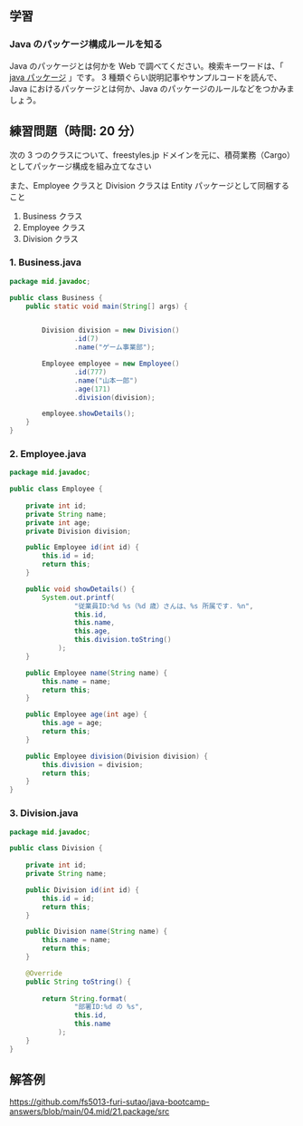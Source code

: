 ## 学習

### Java のパッケージ構成ルールを知る

Java のパッケージとは何かを Web で調べてください。検索キーワードは、「 [java パッケージ](https://www.google.com/search?q=java+パッケージ) 」です。
3 種類ぐらい説明記事やサンプルコードを読んで、Java におけるパッケージとは何か、Java のパッケージのルールなどをつかみましょう。

## 練習問題（時間: 20 分）

次の 3 つのクラスについて、freestyles.jp ドメインを元に、積荷業務（Cargo）としてパッケージ構成を組み立てなさい

また、Employee クラスと Division クラスは Entity パッケージとして同梱すること

1. Business クラス
2. Employee クラス
3. Division クラス

### 1. Business.java

```java
package mid.javadoc;

public class Business {
    public static void main(String[] args) {


        Division division = new Division()
                .id(7)
                .name("ゲーム事業部");

        Employee employee = new Employee()
                .id(777)
                .name("山本一郎")
                .age(171)
                .division(division);

        employee.showDetails();
    }
}

```

### 2. Employee.java

```java
package mid.javadoc;

public class Employee {
    
    private int id;
    private String name;
    private int age;
    private Division division;

    public Employee id(int id) {
        this.id = id;
        return this;
    }

    public void showDetails() {
        System.out.printf(
                "従業員ID:%d %s（%d 歳）さんは、%s 所属です. %n",
                this.id,
                this.name,
                this.age,
                this.division.toString()
            );
    }

    public Employee name(String name) {
        this.name = name;
        return this;
    }

    public Employee age(int age) {
        this.age = age;
        return this;
    }

    public Employee division(Division division) {
        this.division = division;
        return this;
    }
}
```

### 3. Division.java

```java
package mid.javadoc;

public class Division {
    
    private int id;
    private String name;

    public Division id(int id) {
        this.id = id;
        return this;
    }

    public Division name(String name) {
        this.name = name;
        return this;
    }

    @Override
    public String toString() {
        
        return String.format(
                "部署ID:%d の %s",
                this.id,
                this.name
            );
    }
}
```

## 解答例

https://github.com/fs5013-furi-sutao/java-bootcamp-answers/blob/main/04.mid/21.package/src
